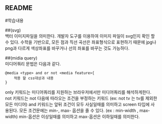 ## README ##

#학습내용 

##(svg)<br>
백터 이미지파일을 의미한다.
개발자 도구를 이용하여 이미지 파일이 svg인지 확인 할 수 있다.
수학을 기반으로, 모든 점과 직선 곡선은 좌표형식으로 표현하기 때문에 jpg나 png과 다르게 색상좌표를 바꾸거나 선의 좌표를 바꾸는 것도 가능하다.


##(midia query)<br>
미디어쿼리 문법은 다음과 같다.<br>    
```
@media <type> and or not <media feature>{
    적용 할 css대상과 내용
}
```
only 키워드는 미디어쿼리를 지원하는 브라우저에서만 미디어쿼리를 해석하게한다.
not 키워드는 not 다음에 따라오는 조건을 부정하는 키워드 (ex: not tv 는 tv를 제외한 모든 미디어)
and 키워드는 앞뒤 조건이 모두 사실일때를 의미하고 screen 타입에 사용된다.
모든 조건문에는 min-, max- 옵션을 줄 수 있다. (ex : min-width , max-width)
min-옵션은 이상일때를 의미하고 max-옵션은 이하일때를 의미한다.

